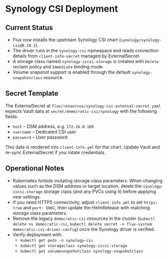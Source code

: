 # Synology CSI Deployment

## Current Status

- Flux now installs the upstream Synology CSI chart (`synology/synology-csi@0.10.1`).
- The driver runs in the `synology-csi` namespace and reads connection details from `client-info-secret` managed by ExternalSecret.
- A storage class named `synology-iscsi-storage` is created with `Delete` reclaim policy and `Immediate` binding mode.
- Volume snapshot support is enabled through the default `synology-snapshotclass` resource.

## Secret Template

The ExternalSecret at `flux/resources/synology-csi-external-secret.yaml` expects Vault data at `secret/democratic-csi/synology` with the following fields:

- `host` – DSM address, e.g. `172.16.0.189`
- `username` – Dedicated CSI user
- `password` – User password

This data is rendered into `client-info.yml` for the chart. Update Vault and re-sync ExternalSecret if you rotate credentials.

## Operational Notes

- Kubernetes forbids mutating storage class parameters. When changing values such as the DSM address or target location, delete the `synology-iscsi-storage` storage class (and any PVCs using it) before applying new settings.
- If you need HTTPS connectivity, adjust `client-info.yml` to set `https: true` and `port: 5001`, then update the HelmRelease with matching storage class parameters.
- Remove the legacy `democratic-csi` resources in the cluster (`kubectl delete ns democratic-csi`, `kubectl delete secret -n flux-system democratic-csi-driver-config`) once the Synology driver is verified.
- Verify deployment with:
  - `kubectl get pods -n synology-csi`
  - `kubectl get storageclass synology-iscsi-storage`
  - `kubectl get volumesnapshotclass synology-snapshotclass`
